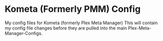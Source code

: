 # Kometa (Formerly PMM) Config

My config files for Kometa (formerly Plex Meta Manager)
This will contain my config file changes before they are pulled into the main Plex-Meta-Manager-Configs.
